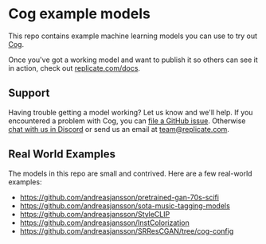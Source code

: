 # Cog example models

This repo contains example machine learning models you can use to try out [Cog](https://github.com/replicate/cog).

Once you've got a working model and want to publish it so others can see it in action, check out [replicate.com/docs](https://replicate.com/docs).

## Support

Having trouble getting a model working? Let us know and we'll help. If you encountered a problem with Cog, you can [file a GitHub issue](https://github.com/replicate/cog/issues). Otherwise [chat with us in Discord](https://discord.gg/replicate) or send us an email at [team@replicate.com](mailto:team@replicate.com).

## Real World Examples

The models in this repo are small and contrived. Here are a few real-world examples:

* https://github.com/andreasjansson/pretrained-gan-70s-scifi
* https://github.com/andreasjansson/sota-music-tagging-models
* https://github.com/andreasjansson/StyleCLIP
* https://github.com/andreasjansson/InstColorization
* https://github.com/andreasjansson/SRResCGAN/tree/cog-config
